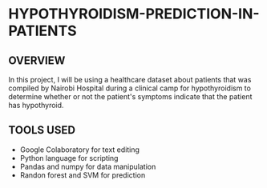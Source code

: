 # HYPOTHYROIDISM-PREDICTION-IN-PATIENTS

## OVERVIEW
In this project, I will be using a healthcare dataset about patients that was compiled by Nairobi Hospital during a clinical camp for hypothyroidism to determine whether or not the patient's symptoms indicate that the patient has hypothyroid. 

## TOOLS USED
- Google Colaboratory for text editing
- Python language for scripting
- Pandas and numpy for data manipulation
- Randon forest and SVM for prediction

